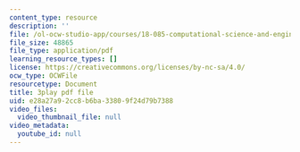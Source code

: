 ```yaml
---
content_type: resource
description: ''
file: /ol-ocw-studio-app/courses/18-085-computational-science-and-engineering-i-fall-2008/e28a27a92cc8b6ba33809f24d79b7388_ZOBgPxmXeVM.pdf
file_size: 48865
file_type: application/pdf
learning_resource_types: []
license: https://creativecommons.org/licenses/by-nc-sa/4.0/
ocw_type: OCWFile
resourcetype: Document
title: 3play pdf file
uid: e28a27a9-2cc8-b6ba-3380-9f24d79b7388
video_files:
  video_thumbnail_file: null
video_metadata:
  youtube_id: null
---
```

